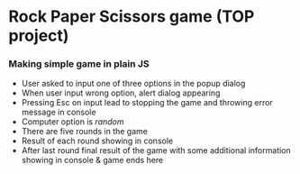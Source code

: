 # Rock Paper Scissors game (TOP project)

### Making simple game in plain JS

- User asked to input one of three options in the popup dialog
- When user input wrong option, alert dialog appearing
- Pressing Esc on input lead to stopping the game and throwing error message in console
- Computer option is _random_
- There are five rounds in the game
- Result of each round showing in console
- After last round final result of the game with some additional information showing in console & game ends here
